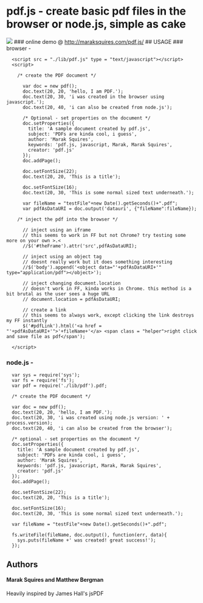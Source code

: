 
# pdf.js - create basic pdf files in the browser or node.js, simple as cake
<img src = "http://i.imgur.com/CIAll.jpg" border = "0">
### online demo @ <a href = "http://maraksquires.com/pdf.js/" target = "_blank">http://maraksquires.com/pdf.js/</a>
## USAGE
### browser - 
  
      <script src = "./lib/pdf.js" type = "text/javascript"></script>
      <script>

        /* create the PDF document */

          var doc = new pdf();
          doc.text(20, 20, 'hello, I am PDF.');
          doc.text(20, 30, 'i was created in the browser using javascript.');
          doc.text(20, 40, 'i can also be created from node.js');

          /* Optional - set properties on the document */
          doc.setProperties({
          	title: 'A sample document created by pdf.js',
          	subject: 'PDFs are kinda cool, i guess',		
          	author: 'Marak Squires',
          	keywords: 'pdf.js, javascript, Marak, Marak Squires',
          	creator: 'pdf.js'
          });
          doc.addPage();

          doc.setFontSize(22);
          doc.text(20, 20, 'This is a title');

          doc.setFontSize(16);
          doc.text(20, 30, 'This is some normal sized text underneath.');

          var fileName = "testFile"+new Date().getSeconds()+".pdf";
          var pdfAsDataURI = doc.output('datauri', {"fileName":fileName});

        /* inject the pdf into the browser */

          // inject using an iframe
          // this seems to work in FF but not Chrome? try testing some more on your own >.<
          //$('#theFrame').attr('src',pdfAsDataURI);

          // inject using an object tag
          // doesnt really work but it does something interesting
          //$('body').append('<object data="'+pdfAsDataURI+'" type="application/pdf"></object>');

          // inject changing document.location
          // doesn't work in FF, kinda works in Chrome. this method is a bit brutal as the user sees a huge URL
          // document.location = pdfAsDataURI;

          // create a link
          // this seems to always work, except clicking the link destroys my FF instantly 
          $('#pdfLink').html('<a href = "'+pdfAsDataURI+'">'+fileName+'</a> <span class = "helper">right click and save file as pdf</span');

      </script>
### node.js - 
      var sys = require('sys');
      var fs = require('fs');
      var pdf = require('./lib/pdf').pdf;

      /* create the PDF document */

      var doc = new pdf();
      doc.text(20, 20, 'hello, I am PDF.');
      doc.text(20, 30, 'i was created using node.js version: ' + process.version);
      doc.text(20, 40, 'i can also be created from the browser');

      /* optional - set properties on the document */
      doc.setProperties({
      	title: 'A sample document created by pdf.js',
      	subject: 'PDFs are kinda cool, i guess',		
      	author: 'Marak Squires',
      	keywords: 'pdf.js, javascript, Marak, Marak Squires',
      	creator: 'pdf.js'
      });
      doc.addPage();

      doc.setFontSize(22);
      doc.text(20, 20, 'This is a title');

      doc.setFontSize(16);
      doc.text(20, 30, 'This is some normal sized text underneath.');

      var fileName = "testFile"+new Date().getSeconds()+".pdf";

      fs.writeFile(fileName, doc.output(), function(err, data){
        sys.puts(fileName +' was created! great success!');
      });
    
## Authors
#### Marak Squires and Matthew Bergman
Heavily inspired by James Hall's jsPDF